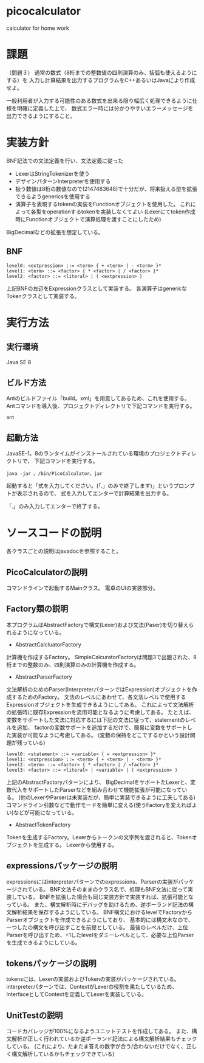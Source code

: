 # picocalculator
calculator for home work

# 課題
（問題３）
通常の数式（8桁までの整数値の四則演算のみ、括弧も使えるようにする）を
入力し計算結果を出力するプログラムをC++あるいはJavaにより作成せよ。

一般利用者が入力する可能性のある数式を出来る限り幅広く処理できるように仕様を明確に定義した上で、
数式エラー時には分かりやすいエラーメッセージを出力できるようにすること。

# 実装方針
BNF記法での文法定義を行い、文法定義に従った
- LexerはStringTokenizerを使う
- デザインパターンInterpreterを使用する
- 扱う数値は8桁の数値なので(2147483648)で十分だが、将来扱える型を拡張できるようgenericsを使用する
- 演算子を表現するtokenの実装をFunctionオブジェクトを使用した。
  これによって各型をoperationするtokenを実装しなくてよい
  (Lexerにてtoken作成時にFunctionオブジェクトで演算処理を渡すことにしたため)

BigDecimalなどの拡張を想定している。

## BNF

    level0: <extpression> ::= <term> { + <term> | - <term> }*
    level1: <term> ::= <factor> { * <factor> | / <factor> }*
    level2: <factor> ::= <literal> | ( <extpression> )

上記BNFの左辺をExpressionクラスとして実装する。
各演算子はgenericなTokenクラスとして実装する。

# 実行方法

## 実行環境

Java SE 8

## ビルド方法

Antのビルドファイル「build。xml」を用意してあるため、これを使用する。
Antコマンドを導入後、プロジェクトディレクトリで下記コマンドを実行する。

    ant

## 起動方法

JavaSE-1。8のランタイムがインストールされている環境のプロジェクトディレクトリで、
下記コマンドを実行する。

    java -jar 。/bin/PicoCalculator。jar

起動すると「式を入力してください。(「.」のみで終了します)」というプロンプトが表示されるので、
式を入力してエンターで計算結果を出力する。

「.」のみ入力してエンターで終了する。

# ソースコードの説明

各クラスごとの説明はjavadocを参照すること。

## PicoCalculatorの説明

コマンドラインで起動するMainクラス。
電卓のUIの実装部分。

## Factory類の説明

本プログラムはAbstractFactoryで構文(Lexer)および文法(Paser)を切り替えられるようになっている。

- AbstractCalcluatorFactory

計算機を作成するFactory。
SimpleCalcuratorFactoryは問題3で出題された、8桁までの整数のみ、四則演算のみの計算機を作成する。

- AbstractParserFactory

文法解析のためのParser(InterpreterパターンではExpression)オブジェクトを作成するためのFactory。
文法のレベルにあわせて、各文法レベルで使用するExpressionオブジェクトを生成できるようにしてある。
これによって文法解析の拡張時に既存Expressionを流用可能となるように考慮してある。
たとえば、変数をサポートした文法に対応するには下記の文法に従って、statementのレベルを追加、
factorの変数サポートを追加するだけで、簡易に変数をサポートした実装が可能なように考慮してある。
(変数の保持をどこでするかという設計問題が残っている)

    level0: <statement> ::= <variable> { = <extpression> }*
    level1: <extpression> ::= <term> { + <term> | - <term> }*
    level2: <term> ::= <factor> { * <factor> | / <factor> }*
    level3: <factor> ::= <literal> | <variable> | ( <extpression> )

上記のAbstractFactoryパターンにより、
BigDecimalをサポートたLexerと、変数代入をサポートしたParserなどを組み合わせて機能拡張が可能になっている。
(他のLexerやParserは未実装だが、簡単に実装できるように工夫してある)
コマンドライン引数などで動作モードを簡単に変える(使うFactoryを変えればよい)などが可能になっている。

- AbstractTokenFactory

Tokenを生成するFactory。Lexerからトークンの文字列を渡されると、Tokenオブジェクトを生成する。
Lexerから使用する。

## expressionsパッケージの説明

expressionsにはinterpreterパターンでのexpressions、Parserの実装がパッケージされている。
BNF文法そのままのクラス名で、処理もBNF文法に従って実装している。
BNFを拡張した場合も同じ実装方針で実装すれば、拡張可能となっている。
また、構文解析時にデバッグを助けるため、逆ポーランド記法の構文解析結果を保存するようにしている。
BNF構文におけるlevelでFactoryからParserオブジェクトを作成できるようにしており、
基本的には構文木なので、一つしたの構文を呼び出すことを前提としている。
最後のレベルだけ、上位Parserを呼び出すため、+1したlevelをダミーレベルとして、必要な上位Parserを生成できるようにしている。

## tokensパッケージの説明

tokensには、Lexerの実装およびTokenの実装がパッケージされている。
interpreterパターンでは、ContextがLexerの役割を果たしているため、InterfaceとしてContextを定義してLexerを実装している。

## UnitTestの説明

コードカバレッジが100%になるようユニットテストを作成してある。
また、構文解析が正しく行われているか逆ポーランド記法による構文解析結果もチェックしている。
(これにより、たまたま答えの数字が合う/合わないだけでなく、正しく構文解析しているかもチェックできている)

